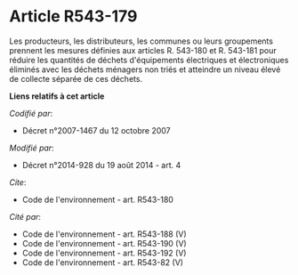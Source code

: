 # Article R543-179

Les producteurs, les distributeurs, les communes ou leurs groupements prennent les mesures définies aux articles R. 543-180
et R. 543-181 pour réduire les quantités de déchets d'équipements électriques et électroniques éliminés avec les déchets
ménagers non triés et atteindre un niveau élevé de collecte séparée de ces déchets.

**Liens relatifs à cet article**

_Codifié par_:

  - Décret n°2007-1467 du 12 octobre 2007

_Modifié par_:

  - Décret n°2014-928 du 19 août 2014 - art. 4

_Cite_:

  - Code de l'environnement - art. R543-180

_Cité par_:

  - Code de l'environnement - art. R543-188 (V)
  - Code de l'environnement - art. R543-190 (V)
  - Code de l'environnement - art. R543-192 (V)
  - Code de l'environnement - art. R543-82 (V)
